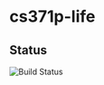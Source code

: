 # cs371p-life

## Status
![Build Status](https://magnum.travis-ci.com/nelmiux/cs371p-life.svg?token=d7DyZsL5MGsgRrcqFYN1&branch=master)
